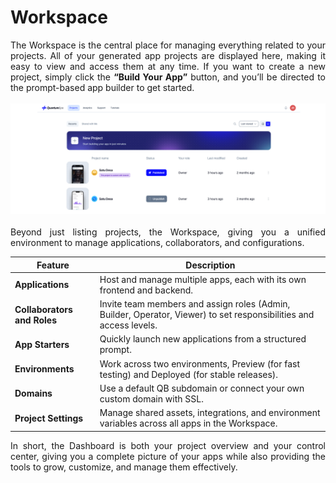 # <strong>Workspace</strong>

<div align="justify">
The Workspace is the central place for managing everything related to your projects. All of your generated app projects are displayed here, making it easy to view and access them at any time. If you want to create a new project, simply click the <strong>“Build Your App”</strong> button, and you’ll be directed to the prompt-based app builder to get started.
</div>
<br>
<div align="center">
<img src="../../assets/features/dashboard_white.png" alt="Dashboard" width="700">
</div>
<br>
<div align="justify">
Beyond just listing projects, the Workspace, giving you a unified environment to manage applications, collaborators, and configurations.
</div>

| Feature                  | Description                                                              |
|--------------------------|--------------------------------------------------------------------------|
| **Applications**             | Host and manage multiple apps, each with its own frontend and backend.   |
| **Collaborators and Roles**  | Invite team members and assign roles (Admin, Builder, Operator, Viewer) to set responsibilities and access levels.|
| **App Starters**             | Quickly launch new applications from a structured prompt.                |
| **Environments**             | Work across two environments, Preview (for fast testing) and Deployed (for stable releases).|
| **Domains**                  | Use a default QB subdomain or connect your own custom domain with SSL.   |
| **Project Settings**         | Manage shared assets, integrations, and environment variables across all apps in the Workspace.|
<div align="justify">
In short, the Dashboard is both your project overview and your control center, giving you a complete picture of your apps while also providing the tools to grow, customize, and manage them effectively.
</div>